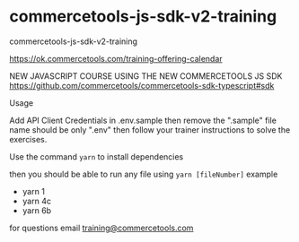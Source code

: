 # commercetools-js-sdk-v2-training
commercetools-js-sdk-v2-training

https://ok.commercetools.com/training-offering-calendar

NEW JAVASCRIPT COURSE USING THE NEW COMMERCETOOLS JS SDK 
https://github.com/commercetools/commercetools-sdk-typescript#sdk

Usage

Add API Client Credentials in .env.sample then remove the ".sample" file name should be only ".env"
then follow your trainer instructions to solve the exercises.

Use the command `yarn` to install dependencies

then you should be able to run any file using `yarn [fileNumber]`
example
- yarn 1
- yarn 4c 
- yarn 6b


for questions email training@commercetools.com